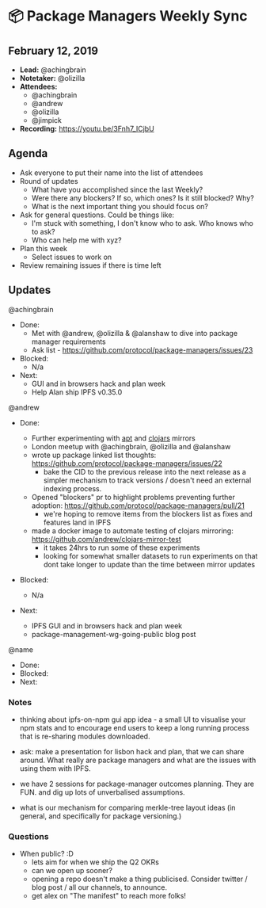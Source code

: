 # 📦 Package Managers Weekly Sync

## February 12, 2019

- **Lead:** @achingbrain
- **Notetaker:** @olizilla
- **Attendees:**
  - @achingbrain
  - @andrew
  - @olizilla
  - @jimpick
- **Recording:** https://youtu.be/3Fnh7_ICjbU

## Agenda

- Ask everyone to put their name into the list of attendees
- Round of updates
  - What have you accomplished since the last Weekly?
  - Were there any blockers? If so, which ones? Is it still blocked? Why?
  - What is the next important thing you should focus on?
- Ask for general questions. Could be things like:
  - I'm stuck with something, I don't know who to ask. Who knows who to ask?
  - Who can help me with xyz?
- Plan this week
  - Select issues to work on
- Review remaining issues if there is time left

## Updates

@achingbrain
- Done:
  - Met with @andrew, @olizilla & @alanshaw to dive into package manager requirements
  - Ask list - https://github.com/protocol/package-managers/issues/23
- Blocked:
  - N/a
- Next:
  - GUI and in browsers hack and plan week
  - Help Alan ship IPFS v0.35.0

@andrew
- Done:
  - Further experimenting with [apt](https://github.com/protocol/package-managers/issues/18#issuecomment-473841121) and [clojars](https://github.com/protocol/package-managers/issues/19) mirrors
  - London meetup with @achingbrain, @olizilla and @alanshaw
  - wrote up package linked list thoughts: https://github.com/protocol/package-managers/issues/22
    - bake the CID to the previous release into the next release as a simpler mechanism to track versions / doesn't need an external indexing process.
  - Opened "blockers" pr to highlight problems preventing further adoption: https://github.com/protocol/package-managers/pull/21
    - we're hoping to remove items from the blockers list as fixes and features land in IPFS
  - made a docker image to automate testing of clojars mirroring: https://github.com/andrew/clojars-mirror-test
    -  it takes 24hrs to run some of these experiments
    - looking for somewhat smaller datasets to run experiments on that dont take longer to update than the time between mirror updates

- Blocked:
  - N/a
- Next:
  - IPFS GUI and in browsers hack and plan week
  - package-management-wg-going-public blog post

@name
- Done:
- Blocked:
- Next:

### Notes

- thinking about ipfs-on-npm gui app idea - a small UI to visualise your npm stats and to encourage end users to keep a long running process that is re-sharing modules downloaded.

- ask: make a presentation for lisbon hack and plan, that we can share around. What really are package managers and what are the issues with using them with IPFS.

- we have 2 sessions for package-manager outcomes planning. They are FUN. and dig up lots of unverbalised assumptions.

- what is our mechanism for comparing merkle-tree layout ideas (in general, and specifically for package versioning.)

### Questions

- When public? :D
  - lets aim for when we ship the Q2 OKRs
  - can we open up sooner?
  - opening a repo doesn't make a thing publicised. Consider twitter / blog post / all our channels, to announce.
  - get alex on "The manifest" to reach more folks!


